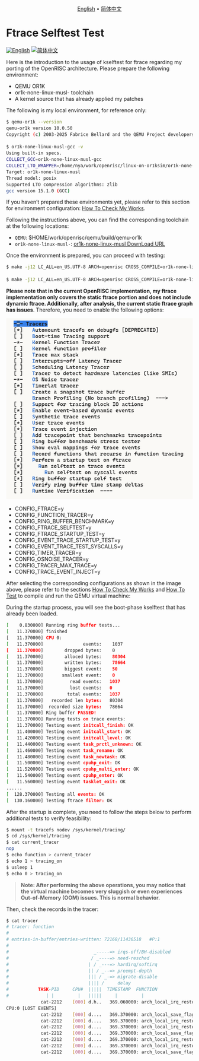 <p align="center">
  <a href="https://github.com/ChenMiaoi/GSoC-2025-Final-Report/blob/main/tests/ftrace-test/README.md">English</a> •
  <a href="https://github.com/ChenMiaoi/GSoC-2025-Final-Report/blob/main/tests/ftrace-test/README_zh.md">简体中文</a>
</p>

# Ftrace Selftest Test

[![English](https://img.shields.io/badge/Language-English-blue)](https://github.com/ChenMiaoi/GSoC-2025-Final-Report/blob/main/tests/ftrace-test/README)
[![简体中文](https://img.shields.io/badge/语言-简体中文-red)](https://github.com/ChenMiaoi/GSoC-2025-Final-Report/blob/main/tests/ftrace-test/README_zh.md)

Here is the introduction to the usage of kselftest for ftrace regarding my porting of the OpenRISC architecture. Please prepare the following environment:

- QEMU OR1K
- or1k-none-linux-musl- toolchain
- A kernel source that has already applied my patches

The following is my local environment, for reference only:

``` bash
$ qemu-or1k --version
qemu-or1k version 10.0.50
Copyright (c) 2003-2025 Fabrice Bellard and the QEMU Project developers

$ or1k-none-linux-musl-gcc -v
Using built-in specs.
COLLECT_GCC=or1k-none-linux-musl-gcc
COLLECT_LTO_WRAPPER=/home/nya/work/openrisc/linux-on-or1ksim/or1k-none-linux-musl/bin/../libexec/gcc/or1k-none-linux-musl/15.1.0/lto-wrapper
Target: or1k-none-linux-musl
Thread model: posix
Supported LTO compression algorithms: zlib
gcc version 15.1.0 (GCC) 
```

If you haven’t prepared these environments yet, please refer to this section for environment configuration: [How To Check My Works](https://github.com/ChenMiaoi/GSoC-2025-Final-Report/blob/main/README.md#how-to-check-my-works).

Following the instructions above, you can find the corresponding toolchain at the following locations:

- `QEMU`: $HOME/work/openrisc/qemu/build/qemu-or1k
- `or1k-none-linux-musl-`: [or1k-none-linux-musl DownLoad URL](https://github.com/stffrdhrn/or1k-toolchain-build/releases/download/or1k-15.1.0-20250621/or1k-none-linux-musl-15.1.0-20250621.tar.xz)

Once the environment is prepared, you can proceed with testing:

``` bash
$ make -j12 LC_ALL=en_US.UTF-8 ARCH=openrisc CROSS_COMPILE=or1k-none-linux-musl- CONFIG_INITRAMFS_SOURCE= virt_defconfig

$ make -j12 LC_ALL=en_US.UTF-8 ARCH=openrisc CROSS_COMPILE=or1k-none-linux-musl- CONFIG_INITRAMFS_SOURCE= menuconfig
```

**​​Please note that in the current OpenRISC implementation, my ftrace implementation only covers the static ftrace portion and does not include dynamic ftrace. Additionally, after analysis, the current static ftrace graph has issues**.​​ Therefore, you need to enable the following options:

![ftrace config](./ftrace-config.png)

- CONFIG_FTRACE=y
- CONFIG_FUNCTION_TRACER=y
- CONFIG_RING_BUFFER_BENCHMARK=y
- CONFIG_FTRACE_SELFTEST=y
- CONFIG_FTRACE_STARTUP_TEST=y
- CONFIG_EVENT_TRACE_STARTUP_TEST=y
- CONFIG_EVENT_TRACE_TEST_SYSCALLS=y
- CONFIG_TIMER_TRACER=y
- CONFIG_OSNOISE_TRACER=y
- CONFIG_TRACER_MAX_TRACE=y
- CONFIG_TRACE_EVENT_INJECT=y

After selecting the corresponding configurations as shown in the image above, please refer to the sections [How To Check My Works](https://github.com/ChenMiaoi/GSoC-2025-Final-Report/blob/main/README.md#how-to-check-my-works) and [How To Test](https://github.com/ChenMiaoi/GSoC-2025-Final-Report/blob/main/more-details/working/how_to_test.md) to compile and run the QEMU virtual machine:

During the startup process, you will see the boot-phase kselftest that has already been loaded.

``` bash
[    0.830000] Running ring buffer tests...
[   11.370000] finished
[   11.370000] CPU 0:
[   11.370000]               events:    1037
[   11.370000]        dropped bytes:    0
[   11.370000]        alloced bytes:    80304
[   11.370000]        written bytes:    78664
[   11.370000]        biggest event:    50
[   11.370000]       smallest event:    0
[   11.370000]          read events:   1037
[   11.370000]          lost events:   0
[   11.370000]         total events:   1037
[   11.370000]   recorded len bytes:   80304
[   11.370000]  recorded size bytes:   78664
[   11.370000] Ring buffer PASSED!
[   11.370000] Running tests on trace events:
[   11.370000] Testing event initcall_finish: OK
[   11.400000] Testing event initcall_start: OK
[   11.420000] Testing event initcall_level: OK
[   11.440000] Testing event task_prctl_unknown: OK
[   11.460000] Testing event task_rename: OK
[   11.480000] Testing event task_newtask: OK
[   11.500000] Testing event cpuhp_exit: OK
[   11.520000] Testing event cpuhp_multi_enter: OK
[   11.540000] Testing event cpuhp_enter: OK
[   11.560000] Testing event tasklet_exit: OK
......
[  128.370000] Testing all events: OK
[  130.160000] Testing ftrace filter: OK
```

After the startup is complete, you need to follow the steps below to perform additional tests to verify feasibility:

``` bash
$ mount -t tracefs nodev /sys/kernel/tracing/
$ cd /sys/kernel/tracing
$ cat current_tracer
nop
$ echo function > current_tracer
$ echo 1 > tracing_on
$ usleep 1
$ echo 0 > tracing_on
```

> **​​Note: After performing the above operations, you may notice that the virtual machine becomes very sluggish or even experiences Out-of-Memory (OOM) issues. This is normal behavior.​**​

Then, check the records in the tracer:

``` bash
$ cat tracer
# tracer: function
#
# entries-in-buffer/entries-written: 72168/11436518   #P:1
#
#                                _-----=> irqs-off/BH-disabled
#                               / _----=> need-resched
#                              | / _---=> hardirq/softirq
#                              || / _--=> preempt-depth
#                              ||| / _-=> migrate-disable
#                              |||| /     delay
#           TASK-PID     CPU#  |||||  TIMESTAMP  FUNCTION
#              | |         |   |||||     |         |
             cat-2212    [000] d.h..   369.060000: arch_local_irq_restore <-generic_atomic64_read
CPU:0 [LOST EVENTS]
             cat-2212    [000] d....   369.370000: arch_local_save_flags <-generic_atomic64_read
             cat-2212    [000] d....   369.370000: arch_local_irq_restore <-generic_atomic64_read
             cat-2212    [000] d....   369.370000: arch_local_irq_restore <-generic_atomic64_read
             cat-2212    [000] d....   369.370000: arch_local_save_flags <-generic_atomic64_read
             cat-2212    [000] d....   369.370000: arch_local_irq_restore <-generic_atomic64_read
             cat-2212    [000] d....   369.370000: arch_local_irq_restore <-generic_atomic64_read
             cat-2212    [000] d....   369.370000: arch_local_save_flags <-generic_atomic64_set
```

